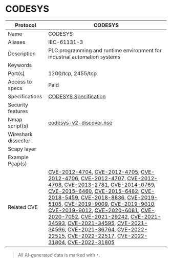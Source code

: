# CODESYS

| Protocol | CODESYS |
|---|---|
| Name | CODESYS |
| Aliases | IEC-61131-3 |
| Description | PLC programming and runtime environment for industrial automation systems |
| Keywords |  |
| Port(s) | 1200/tcp, 2455/tcp |
| Access to specs | Paid |
| Specifications | [CODESYS Specification](https://webstore.iec.ch/publication/4552) |
| Security features |  |
| Nmap script(s) | [codesys-v2-discover.nse](https://github.com/digitalbond/Redpoint/blob/master/codesys-v2-discover.nse) |
| Wireshark dissector |  |
| Scapy layer |  |
| Example Pcap(s) |  |
| Related CVE | [CVE-2012-4704](https://nvd.nist.gov/vuln/detail/CVE-2012-4704), [CVE-2012-4705](https://nvd.nist.gov/vuln/detail/CVE-2012-4705), [CVE-2012-4706](https://nvd.nist.gov/vuln/detail/CVE-2012-4706), [CVE-2012-4707](https://nvd.nist.gov/vuln/detail/CVE-2012-4707), [CVE-2012-4708](https://nvd.nist.gov/vuln/detail/CVE-2012-4708), [CVE-2013-2781](https://nvd.nist.gov/vuln/detail/CVE-2013-2781), [CVE-2014-0769](https://nvd.nist.gov/vuln/detail/CVE-2014-0769), [CVE-2015-6460](https://nvd.nist.gov/vuln/detail/CVE-2015-6460), [CVE-2015-6482](https://nvd.nist.gov/vuln/detail/CVE-2015-6482), [CVE-2018-5459](https://nvd.nist.gov/vuln/detail/CVE-2018-5459), [CVE-2018-8836](https://nvd.nist.gov/vuln/detail/CVE-2018-8836), [CVE-2019-5105](https://nvd.nist.gov/vuln/detail/CVE-2019-5105), [CVE-2019-9009](https://nvd.nist.gov/vuln/detail/CVE-2019-9009), [CVE-2019-9010](https://nvd.nist.gov/vuln/detail/CVE-2019-9010), [CVE-2019-9012](https://nvd.nist.gov/vuln/detail/CVE-2019-9012), [CVE-2020-6081](https://nvd.nist.gov/vuln/detail/CVE-2020-6081), [CVE-2020-7052](https://nvd.nist.gov/vuln/detail/CVE-2020-7052), [CVE-2021-29242](https://nvd.nist.gov/vuln/detail/CVE-2021-29242), [CVE-2021-34593](https://nvd.nist.gov/vuln/detail/CVE-2021-34593), [CVE-2021-34595](https://nvd.nist.gov/vuln/detail/CVE-2021-34595), [CVE-2021-34596](https://nvd.nist.gov/vuln/detail/CVE-2021-34596), [CVE-2021-36764](https://nvd.nist.gov/vuln/detail/CVE-2021-36764), [CVE-2022-22515](https://nvd.nist.gov/vuln/detail/CVE-2022-22515), [CVE-2022-22517](https://nvd.nist.gov/vuln/detail/CVE-2022-22517), [CVE-2022-31804](https://nvd.nist.gov/vuln/detail/CVE-2022-31804), [CVE-2022-31805](https://nvd.nist.gov/vuln/detail/CVE-2022-31805) |



> All AI-generated data is marked with `*`.
